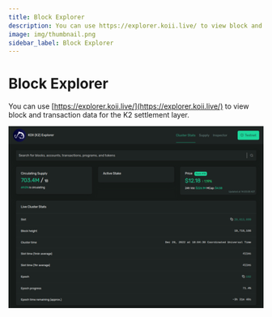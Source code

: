 ```yaml
---
title: Block Explorer
description: You can use https://explorer.koii.live/ to view block and transaction data for the K2 Settlement layer.
image: img/thumbnail.png
sidebar_label: Block Explorer
---
```


# Block Explorer

You can use [https://explorer.koii.live/](https://explorer.koii.live/) to view block and transaction data for the K2 settlement layer.

![banner](<./img/image-(2).png>)
